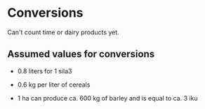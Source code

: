 # Conversions

Can't count time or dairy products yet.

## Assumed values for conversions

- 0.8 liters for 1 sila3
- 0.6 kg per liter of cereals

- 1 ha can produce ca. 600 kg of barley and is equal to ca. 3 iku
